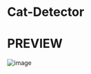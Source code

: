 # Cat-Detector

# PREVIEW

![image](https://user-images.githubusercontent.com/106328022/193679392-75c7c0ec-58e9-42bf-b1c7-7f2c67a825ef.png)
